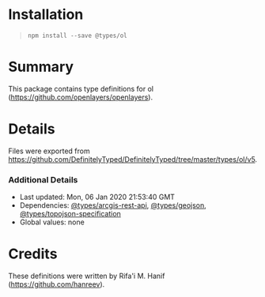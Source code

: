 # Installation
> `npm install --save @types/ol`

# Summary
This package contains type definitions for ol (https://github.com/openlayers/openlayers).

# Details
Files were exported from https://github.com/DefinitelyTyped/DefinitelyTyped/tree/master/types/ol/v5.

### Additional Details
 * Last updated: Mon, 06 Jan 2020 21:53:40 GMT
 * Dependencies: [@types/arcgis-rest-api](https://npmjs.com/package/@types/arcgis-rest-api), [@types/geojson](https://npmjs.com/package/@types/geojson), [@types/topojson-specification](https://npmjs.com/package/@types/topojson-specification)
 * Global values: none

# Credits
These definitions were written by Rifa'i M. Hanif (https://github.com/hanreev).
